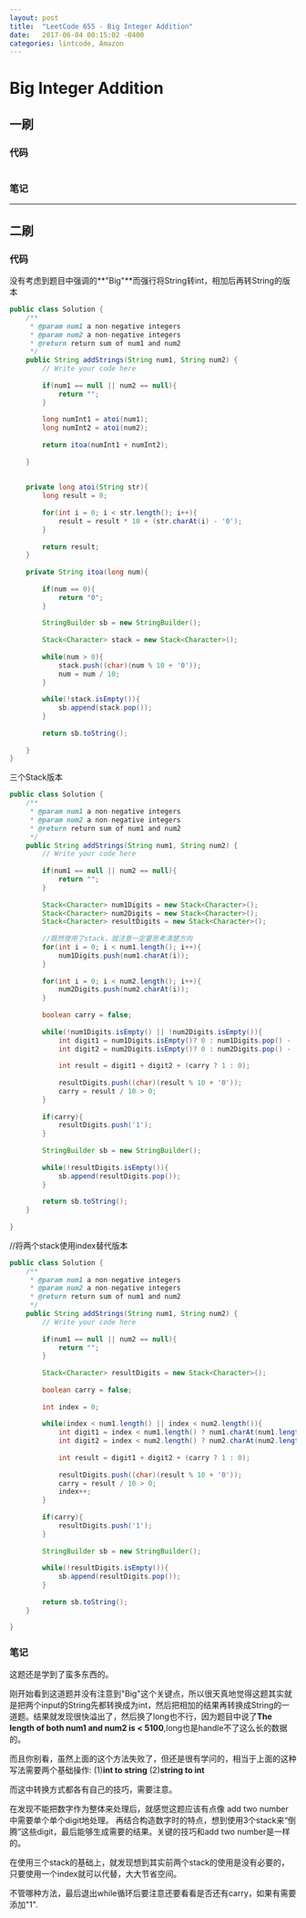 ```yaml
---
layout: post
title:  "LeetCode 655 - Big Integer Addition"
date:   2017-06-04 00:15:02 -0400
categories: lintcode, Amazon
---
```


# Big Integer Addition

## 一刷

### 代码
```java

```

### 笔记


---

## 二刷

### 代码

没有考虑到题目中强调的**"Big"**而强行将String转int，相加后再转String的版本 
```java
public class Solution {
    /**
     * @param num1 a non-negative integers
     * @param num2 a non-negative integers
     * @return return sum of num1 and num2
     */
    public String addStrings(String num1, String num2) {
        // Write your code here
        
        if(num1 == null || num2 == null){
            return "";
        }
        
        long numInt1 = atoi(num1);
        long numInt2 = atoi(num2);
        
        return itoa(numInt1 + numInt2);
        
    }
    
    
    private long atoi(String str){
        long result = 0;
        
        for(int i = 0; i < str.length(); i++){
            result = result * 10 + (str.charAt(i) - '0');
        }
        
        return result;
    }
    
    private String itoa(long num){
        
        if(num == 0){
            return "0";
        }
        
        StringBuilder sb = new StringBuilder();
        
        Stack<Character> stack = new Stack<Character>();
        
        while(num > 0){
            stack.push((char)(num % 10 + '0'));
            num = num / 10;
        }
        
        while(!stack.isEmpty()){
            sb.append(stack.pop());
        }
        
        return sb.toString();
        
    }
}

```

三个Stack版本
```java
public class Solution {
    /**
     * @param num1 a non-negative integers
     * @param num2 a non-negative integers
     * @return return sum of num1 and num2
     */
    public String addStrings(String num1, String num2) {
        // Write your code here
        
        if(num1 == null || num2 == null){
            return "";
        }
        
        Stack<Character> num1Digits = new Stack<Character>();
        Stack<Character> num2Digits = new Stack<Character>();
        Stack<Character> resultDigits = new Stack<Character>();
        
        //既然使用了stack，就注意一定要思考清楚方向
        for(int i = 0; i < num1.length(); i++){
            num1Digits.push(num1.charAt(i));
        }
        
        for(int i = 0; i < num2.length(); i++){
            num2Digits.push(num2.charAt(i));
        }
        
        boolean carry = false;
        
        while(!num1Digits.isEmpty() || !num2Digits.isEmpty()){
            int digit1 = num1Digits.isEmpty()? 0 : num1Digits.pop() - '0';
            int digit2 = num2Digits.isEmpty()? 0 : num2Digits.pop() - '0';
            
            int result = digit1 + digit2 + (carry ? 1 : 0);
            
            resultDigits.push((char)(result % 10 + '0'));
            carry = result / 10 > 0;
        }
        
        if(carry){
            resultDigits.push('1');
        }
        
        StringBuilder sb = new StringBuilder();
        
        while(!resultDigits.isEmpty()){
            sb.append(resultDigits.pop());
        }
        
        return sb.toString();
    }
    
}
```

//将两个stack使用index替代版本
```java
public class Solution {
    /**
     * @param num1 a non-negative integers
     * @param num2 a non-negative integers
     * @return return sum of num1 and num2
     */
    public String addStrings(String num1, String num2) {
        // Write your code here
        
        if(num1 == null || num2 == null){
            return "";
        }
        
        Stack<Character> resultDigits = new Stack<Character>();
        
        boolean carry = false;
        
        int index = 0;
        
        while(index < num1.length() || index < num2.length()){
            int digit1 = index < num1.length() ? num1.charAt(num1.length() - 1 - index) - '0' : 0;
            int digit2 = index < num2.length() ? num2.charAt(num2.length() - 1 - index) - '0' : 0;
            
            int result = digit1 + digit2 + (carry ? 1 : 0);
            
            resultDigits.push((char)(result % 10 + '0'));
            carry = result / 10 > 0;
            index++;
        }
        
        if(carry){
            resultDigits.push('1');
        }
        
        StringBuilder sb = new StringBuilder();
        
        while(!resultDigits.isEmpty()){
            sb.append(resultDigits.pop());
        }
        
        return sb.toString();
    }
    
}
```

### 笔记

这题还是学到了蛮多东西的。

刚开始看到这道题并没有注意到"Big"这个关键点，所以很天真地觉得这题其实就是把两个input的String先都转换成为int，然后把相加的结果再转换成String的一道题。结果就发现很快溢出了，然后换了long也不行，因为题目中说了**The length of both num1 and num2 is < 5100**,long也是handle不了这么长的数据的。

而且你别看，虽然上面的这个方法失败了，但还是很有学问的，相当于上面的这种写法需要两个基础操作:
(1)**int to string**
(2)**string to int**

而这中转换方式都各有自己的技巧，需要注意。


在发现不能把数字作为整体来处理后，就感觉这题应该有点像 add two number中需要单个单个digit地处理。
再结合构造数字时的特点，想到使用3个stack来“倒腾”这些digit，最后能够生成需要的结果。关键的技巧和add two number是一样的。

在使用三个stack的基础上，就发现想到其实前两个stack的使用是没有必要的，只要使用一个index就可以代替，大大节省空间。

不管哪种方法，最后退出while循环后要注意还要看看是否还有carry，如果有需要添加"1".